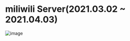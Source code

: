 # miliwili Server(2021.03.02 ~ 2021.04.03)
![image](https://user-images.githubusercontent.com/7114874/119609679-f439c100-be32-11eb-93f3-42bb12bbf8bf.png)
